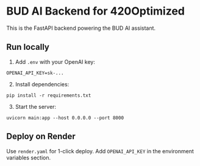 # BUD AI Backend for 420Optimized

This is the FastAPI backend powering the BUD AI assistant.

## Run locally
1. Add `.env` with your OpenAI key:
```
OPENAI_API_KEY=sk-...
```

2. Install dependencies:
```
pip install -r requirements.txt
```

3. Start the server:
```
uvicorn main:app --host 0.0.0.0 --port 8000
```

## Deploy on Render
Use `render.yaml` for 1-click deploy. Add `OPENAI_API_KEY` in the environment variables section.
